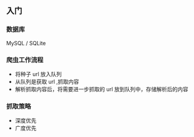 ## 入门
### 数据库
MySQL / SQLite
### 爬虫工作流程
- 将种子 url 放入队列
- 从队列是获取 url ,抓取内容
- 解析抓取内容后，将需要进一步抓取的 url 放到队列中，存储解析后的内容
### 抓取策略 
- 深度优先
- 广度优先
###  